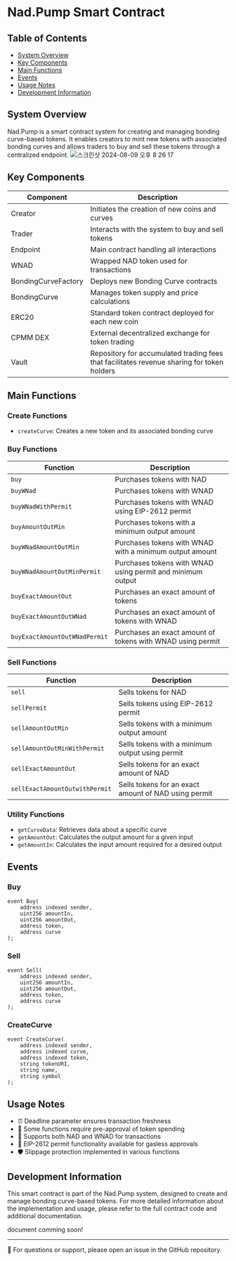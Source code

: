 # Nad.Pump Smart Contract

## Table of Contents

- [System Overview](#system-overview)
- [Key Components](#key-components)
- [Main Functions](#main-functions)
- [Events](#events)
- [Usage Notes](#usage-notes)
- [Development Information](#development-information)

## System Overview

Nad.Pump is a smart contract system for creating and managing bonding curve-based tokens. It enables creators to mint new tokens with associated bonding curves and allows traders to buy and sell these tokens through a centralized endpoint.
![스크린샷 2024-08-09 오후 8 26 17](https://github.com/user-attachments/assets/3c83dcf0-ed49-406c-b48a-4e8938e89797)



## Key Components
| Component           | Description                                                                                   |
|---------------------|-----------------------------------------------------------------------------------------------|
| Creator             | Initiates the creation of new coins and curves                                                |
| Trader              | Interacts with the system to buy and sell tokens                                              |
| Endpoint            | Main contract handling all interactions                                                       |
| WNAD                | Wrapped NAD token used for transactions                                                       |
| BondingCurveFactory | Deploys new Bonding Curve contracts                                                           |
| BondingCurve        | Manages token supply and price calculations                                                   |
| ERC20               | Standard token contract deployed for each new coin                                            |
| CPMM DEX            | External decentralized exchange for token trading                                             |
| Vault               | Repository for accumulated trading fees that facilitates revenue sharing for token holders    |


## Main Functions    

### Create Functions

- `createCurve`: Creates a new token and its associated bonding curve

### Buy Functions

| Function                      | Description                                                |
| ----------------------------- | ---------------------------------------------------------- |
| `buy`                         | Purchases tokens with NAD                                  |
| `buyWNad`                     | Purchases tokens with WNAD                                 |
| `buyWNadWithPermit`           | Purchases tokens with WNAD using EIP-2612 permit           |
| `buyAmountOutMin`             | Purchases tokens with a minimum output amount              |
| `buyWNadAmountOutMin`         | Purchases tokens with WNAD with a minimum output amount    |
| `buyWNadAmountOutMinPermit`   | Purchases tokens with WNAD using permit and minimum output |
| `buyExactAmountOut`           | Purchases an exact amount of tokens                        |
| `buyExactAmountOutWNad`       | Purchases an exact amount of tokens with WNAD              |
| `buyExactAmountOutWNadPermit` | Purchases an exact amount of tokens with WNAD using permit |

### Sell Functions

| Function                       | Description                                          |
| ------------------------------ | ---------------------------------------------------- |
| `sell`                         | Sells tokens for NAD                                 |
| `sellPermit`                   | Sells tokens using EIP-2612 permit                   |
| `sellAmountOutMin`             | Sells tokens with a minimum output amount            |
| `sellAmountOutMinWithPermit`   | Sells tokens with a minimum output using permit      |
| `sellExactAmountOut`           | Sells tokens for an exact amount of NAD              |
| `sellExactAmountOutwithPermit` | Sells tokens for an exact amount of NAD using permit |

### Utility Functions

- `getCurveData`: Retrieves data about a specific curve
- `getAmountOut`: Calculates the output amount for a given input
- `getAmountIn`: Calculates the input amount required for a desired output

## Events

### Buy

```solidity
event Buy(
    address indexed sender,
    uint256 amountIn,
    uint256 amountOut,
    address token,
    address curve
);
```

### Sell

```solidity
event Sell(
    address indexed sender,
    uint256 amountIn,
    uint256 amountOut,
    address token,
    address curve
);
```

### CreateCurve

```solidity
event CreateCurve(
    address indexed sender,
    address indexed curve,
    address indexed token,
    string tokenURI,
    string name,
    string symbol
);
```

## Usage Notes

- ⏰ Deadline parameter ensures transaction freshness
- 🔐 Some functions require pre-approval of token spending
- 💱 Supports both NAD and WNAD for transactions
- 📝 EIP-2612 permit functionality available for gasless approvals
- 🛡️ Slippage protection implemented in various functions

## Development Information

This smart contract is part of the Nad.Pump system, designed to create and manage bonding curve-based tokens. For more detailed information about the implementation and usage, please refer to the full contract code and additional documentation.

document comming soon!

---

📌 For questions or support, please open an issue in the GitHub repository.
